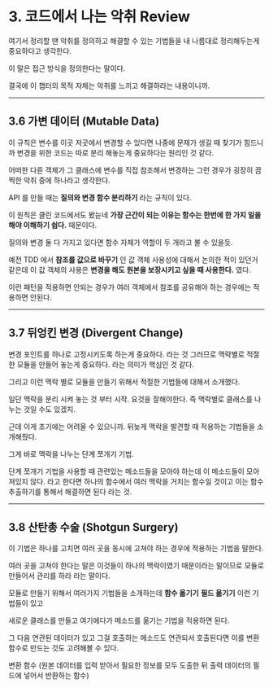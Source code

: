 # 3. 코드에서 나는 악취 Review

여기서 정리할 땐 악취를 정의하고 해결할 수 있는 기법들을 내 나름대로 정리해두는게 중요하다고 생각한다.

이 말은 접근 방식을 정의한다는 말이다. 

결국에 이 챕터의 목적 자체는 악취를 느끼고 해결하라는 내용이니까. 

***

## 3.6 가변 데이터 (Mutable Data)

이 규칙은 변수를 이곳 저곳에서 변경할 수 있다면 나중에 문제가 생길 때 찾기가 힘드니까 변경을 위한 코드는 따로 분리 해놓는게 중요하다는 원리인 것 같다. 

어떠한 다른 객체가 그 클래스에 변수를 직접 참조해서 변경하는 그런 경우가 굉장히 끔찍한 악취 중에 하나라고 생각한다. 

API 를 만들 때는 __질의와 변경 함수 분리하기__ 라는 규칙이 있다.  

이 원칙은 클린 코드에서도 봤늗네 __가장 근간이 되는 이유는 함수는 한번에 한 가지 일을 해야 이해하기 쉽다.__ 때문이다.

질의와 변경 둘 다 가지고 있다면 함수 자체가 역할이 두 개라고 볼 수 있을듯.

예전 TDD 에서 __참조를 값으로 바꾸기__ 인 값 객체 사용성에 대해서 논의한 적이 있던거 같은데 이 값 객체의 사용은 __변경을 해도 원본을 보장시키고 싶을 때 사용한다.__ 였다. 

이런 패턴을 적용하면 안되는 경우가 여러 객체에서 참조를 공유해야 하는 경우에는 적용하면 안된다. 


***

## 3.7 뒤엉킨 변경 (Divergent Change)

변경 포인트를 하나로 고정시키도록 하는게 중요하다. 라는 것 그러므로 맥락별로 적절한 모듈을 만들어 놓는게 중요하다. 라는 의미가 핵심인 것 같다. 

그리고 이런 맥락 별로 모듈을 만들기 위해서 적절한 기법들에 대해서 소개했다. 

일단 맥락을 분리 시켜 놓는 것 부터 시작. 요것을 잘해야한다. 즉 맥락별로 클래스를 나누는 것일 수도 있겠지. 

근데 이게 초기에는 어려울 수 있으니까. 뒤늦게 맥락을 발견할 때 적용하는 기법들을 소개해줬다. 

그게 바로 맥락을 나누는 단계 쪼개기 기법. 

단계 쪼개기 기법을 사용할 때 관련있는 메소드들을 모아야 하는데 이 메소드들이 모아져있지 않다. 라고 한다면 하나의 함수에서 여러 맥락을 거치는 함수일 것이고 이는 함수 추출하기를 통해서 해결하면 된다 라는 것.

***

## 3.8 산탄총 수술 (Shotgun Surgery)

이 기법은 하나를 고치면 여러 곳을 동시에 고쳐야 하는 경우에 적용하는 기법을 말한다. 

여러 곳을 고쳐야 한다는 말은 이것들이 하나의 맥락이였기 때문이라는 말이므로 모듈로 만들어서 관리를 하라 라는 말이다. 

모듈로 만들기 위해서 여러가지 기법들을 소개하는데 __함수 옮기기__ __필드 옮기기__ 이런 기법들이 있고 

새로운 클래스를 만들고 여기에다가 메소드를 옮기는 기법을 적용하면 된다.

그 다음 연관된 데이터가 있고 그걸 호출하는 메소드도 연관되서 호출된다면 이를 변환 함수로 만드는 것도 고려해볼 수 있다.  

변환 함수 (원본 데이터를 입력 받아서 필요한 정보를 모두 도출한 뒤 출력 데이터의 필드에 넣어서 반환하는 함수)